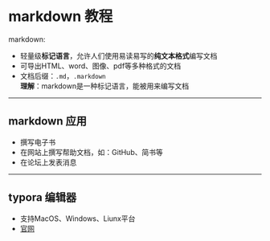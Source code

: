 # markdown 教程
markdown:
* 轻量级**标记语言**，允许人们使用易读易写的**纯文本格式**编写文档
* 可导出HTML、word、图像、pdf等多种格式的文档
* 文档后缀：`.md`，`.markdown`  
**理解**：markdown是一种标记语言，能被用来编写文档
---
## markdown 应用
* 撰写电子书
* 在网站上撰写帮助文档，如：GitHub、简书等
* 在论坛上发表消息
---
## typora 编辑器
* 支持MacOS、Windows、Liunx平台
* [官网](https://typora.io/)
